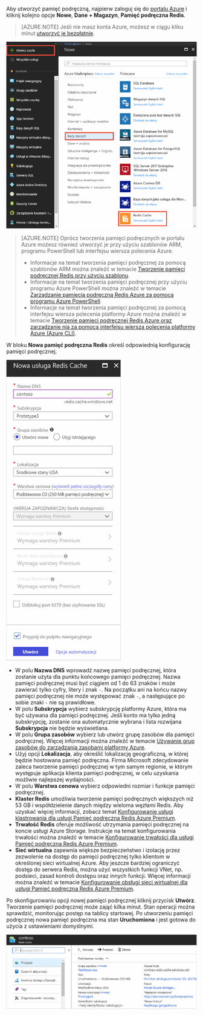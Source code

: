 Aby utworzyć pamięć podręczną, najpierw zaloguj się do [portalu Azure](https://portal.azure.com) i kliknij kolejno opcje **Nowe**, **Dane + Magazyn**, **Pamięć podręczna Redis**.

>[AZURE.NOTE] Jeśli nie masz konta Azure, możesz w ciągu kliku minut [utworzyć je bezpłatnie](https://azure.microsoft.com/pricing/free-trial/?WT.mc_id=redis_cache_hero).

![Nowa pamięć podręczna](media/redis-cache-create/redis-cache-new-cache-menu.png)

>[AZURE.NOTE] Oprócz tworzenia pamięci podręcznych w portalu Azure możesz również utworzyć je przy użyciu szablonów ARM, programu PowerShell lub interfejsu wiersza polecenia Azure.
>
>-  Informacje na temat tworzenia pamięci podręcznej za pomocą szablonów ARM można znaleźć w temacie [Tworzenie pamięci podręcznej Redis przy użyciu szablonu](../articles/redis-cache/cache-redis-cache-arm-provision.md).
>-  Informacje na temat tworzenia pamięci podręcznej przy użyciu programu Azure PowerShell można znaleźć w temacie [Zarządzanie pamięcią podręczną Redis Azure za pomocą programu Azure PowerShell](../articles/redis-cache/cache-howto-manage-redis-cache-powershell.md).
>-  Informacje na temat tworzenia pamięci podręcznej za pomocą interfejsu wiersza polecenia platformy Azure można znaleźć w temacie [Tworzenie pamięci podręcznej Redis Azure oraz zarządzanie nią za pomocą interfejsu wiersza polecenia platformy Azure (Azure CLI)](../articles/redis-cache/cache-manage-cli.md).

W bloku **Nowa pamięć podręczna Redis** określ odpowiednią konfigurację pamięci podręcznej.

![Tworzenie pamięci podręcznej](media/redis-cache-create/redis-cache-cache-create.png) 

-   W polu **Nazwa DNS** wprowadź nazwę pamięci podręcznej, która zostanie użyta dla punktu końcowego pamięci podręcznej. Nazwa pamięci podręcznej musi być ciągiem od 1 do 63 znaków i może zawierać tylko cyfry, litery i znak `-`. Na początku ani na końcu nazwy pamięci podręcznej nie może występować znak `-`, a następujące po sobie znaki `-` nie są prawidłowe.
-   W polu **Subskrypcja** wybierz subskrypcję platformy Azure, która ma być używana dla pamięci podręcznej. Jeśli konto ma tylko jedną subskrypcję, zostanie ona automatycznie wybrana i lista rozwijana **Subskrypcja** nie będzie wyświetlana.
-   W polu **Grupa zasobów** wybierz lub utwórz grupę zasobów dla pamięci podręcznej. Więcej informacji można znaleźć w temacie [Używanie grup zasobów do zarządzania zasobami platformy Azure](../articles/resource-group-overview.md). 
-   Użyj opcji **Lokalizacja**, aby określić lokalizację geograficzną, w której będzie hostowana pamięć podręczna. Firma Microsoft zdecydowanie zaleca tworzenie pamięci podręcznej w tym samym regionie, w którym występuje aplikacja klienta pamięci podręcznej, w celu uzyskania możliwie najlepszej wydajności.
-   W polu **Warstwa cenowa** wybierz odpowiedni rozmiar i funkcje pamięci podręcznej.
-   **Klaster Redis** umożliwia tworzenie pamięci podręcznych większych niż 53 GB i współdzielenie danych między wieloma węzłami Redis. Aby uzyskać więcej informacji, zobacz temat [Konfigurowanie usługi klastrowania dla usługi Pamięć podręczna Redis Azure Premium](../articles/redis-cache/cache-how-to-premium-clustering.md).
-   **Trwałość Redis** oferuje możliwość utrzymania pamięci podręcznej na koncie usługi Azure Storage. Instrukcje na temat konfigurowania trwałości można znaleźć w temacie [Konfigurowanie trwałości dla usługi Pamięć podręczna Redis Azure Premium](../articles/redis-cache/cache-how-to-premium-persistence.md).
-   **Sieć wirtualna** zapewnia większe bezpieczeństwo i izolację przez zezwolenie na dostęp do pamięci podręcznej tylko klientom w określonej sieci wirtualnej Azure. Aby jeszcze bardziej ograniczyć dostęp do serwera Redis, można użyć wszystkich funkcji VNet, np. podsieci, zasad kontroli dostępu oraz innych funkcji. Więcej informacji można znaleźć w temacie [Konfigurowanie obsługi sieci wirtualnej dla usługi Pamięć podręczna Redis Azure Premium](../articles/redis-cache/cache-how-to-premium-vnet.md).

Po skonfigurowaniu opcji nowej pamięci podręcznej kliknij przycisk **Utwórz**. Tworzenie pamięci podręcznej może zająć kilka minut. Stan operacji można sprawdzić, monitorując postęp na tablicy startowej. Po utworzeniu pamięci podręcznej nowa pamięć podręczna ma stan **Uruchomiona** i jest gotowa do użycia z ustawieniami domyślnymi.

![Utworzono pamięć podręczną](media/redis-cache-create/redis-cache-cache-created.png)




<!--HONumber=Jun16_HO2-->


